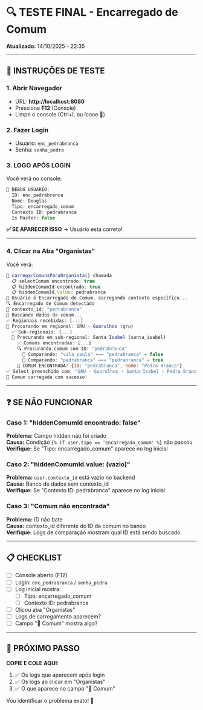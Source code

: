 # 🔍 TESTE FINAL - Encarregado de Comum

**Atualizado:** 14/10/2025 - 22:35

---

## 🧪 **INSTRUÇÕES DE TESTE**

### **1. Abrir Navegador**
- URL: **http://localhost:8080**
- Pressione **F12** (Console)
- Limpe o console (Ctrl+L ou ícone 🚫)

### **2. Fazer Login**
- Usuário: `enc_pedrabranca`
- Senha: `senha_pedra`

### **3. LOGO APÓS LOGIN**

Você verá no console:

```javascript
👤 DEBUG USUÁRIO:
  ID: enc_pedrabranca
  Nome: Douglas
  Tipo: encarregado_comum
  Contexto ID: pedrabranca
  Is Master: false
```

**✅ SE APARECER ISSO** → Usuário está correto!

---

### **4. Clicar na Aba "Organistas"**

Você verá:

```javascript
🔄 carregarComunsParaOrganista() chamada
  📋 selectComum encontrado: true
  📋 hiddenComumId encontrado: true
  📋 hiddenComumId.value: pedrabranca
👤 Usuário é Encarregado de Comum, carregando contexto específico...
🔍 Encarregado de Comum detectado
🔑 contexto_id: "pedrabranca"
📡 Buscando dados da comum...
✅ Regionais recebidas: [...]
🔎 Procurando em regional: GRU - Guarulhos (gru)
  ✅ Sub-regionais: [...]
  🔎 Procurando em sub-regional: Santa Isabel (santa_isabel)
    ✅ Comuns encontradas: [...]
    🔍 Procurando comum com ID: "pedrabranca"
      🔸 Comparando: "vila_paula" === "pedrabranca" = false
      🔸 Comparando: "pedrabranca" === "pedrabranca" = true
    🎯 COMUM ENCONTRADA! {id: "pedrabranca", nome: "Pedra Branca"}
✅ Select preenchido com: "GRU - Guarulhos › Santa Isabel › Pedra Branca"
🎉 Comum carregada com sucesso!
```

---

## ❓ **SE NÃO FUNCIONAR**

### **Caso 1: "hiddenComumId encontrado: false"**
**Problema:** Campo hidden não foi criado  
**Causa:** Condição `{% if user.tipo == 'encarregado_comum' %}` não passou  
**Verifique:** Se "Tipo: encarregado_comum" aparece no log inicial

### **Caso 2: "hiddenComumId.value: (vazio)"**
**Problema:** `user.contexto_id` está vazio no backend  
**Causa:** Banco de dados sem contexto_id  
**Verifique:** Se "Contexto ID: pedrabranca" aparece no log inicial

### **Caso 3: "Comum não encontrada"**
**Problema:** ID não bate  
**Causa:** contexto_id diferente do ID da comum no banco  
**Verifique:** Logs de comparação mostram qual ID está sendo buscado

---

## 📋 **CHECKLIST**

- [ ] Console aberto (F12)
- [ ] Login: `enc_pedrabranca` / `senha_pedra`
- [ ] Log inicial mostra:
  - [ ] Tipo: encarregado_comum
  - [ ] Contexto ID: pedrabranca
- [ ] Clicou aba "Organistas"
- [ ] Logs de carregamento aparecem?
- [ ] Campo "📍 Comum" mostra algo?

---

## 🚀 **PRÓXIMO PASSO**

**COPIE E COLE AQUI:**
1. ✅ Os logs que aparecem após login
2. ✅ Os logs ao clicar em "Organistas"
3. ✅ O que aparece no campo "📍 Comum"

Vou identificar o problema exato! 🎯
